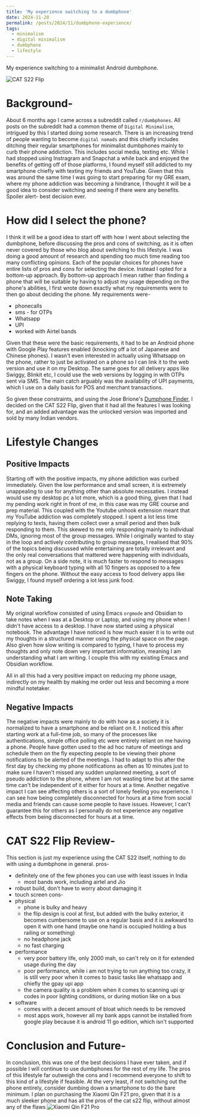 ```yaml
---
title: 'My experience switching to a dumbphone'
date: 2024-11-28
permalink: /posts/2024/11/dumbphone-experience/
tags:
  - minimalism
  - digital minimalism
  - dumbphone
  - lifestyle
---
```

My experience switching to a minimalist Android dumbphone.

![CAT S22 Flip]()

Background-
======
About 6 months ago I came across a subreddit called `r/dumbphones`. All posts on the subreddit had a common theme of `Digital Minimalism`, intrigued by this I started doing some research. There is an increasing trend of people wanting to become `digital nomads` and this chiefly includes ditching their regular smartphones for minimalist dumbphones mainly to curb their phone addiction. This includes social media, texting etc. While I had stopped using Instragram and Snapchat a while back and enjoyed the benefits of getting off of those platforms, I found myself still addicted to my smartphone chiefly with texting my friends and YouTube. Given that this was around the same time I was going to start preparing for my GRE exam, where my phone addiction was becoming a hindrance, I thought it will be a good idea to consider switching and seeing if there were any benefits. Spoiler alert- best decision ever.

How did I select the phone?
======
I think it will be a good idea to start off with how I went about selecting the dumbphone, before discussing the pros and cons of switching, as it is often never covered by those who blog about switching to this lifestyle. I was doing a good amount of research and spending too much time reading too many conflicting opinions. Each of the popular choices for phones have entire lists of pros and cons for selecting the device. Instead I opted for a bottom-up approach. By bottom-up approach I mean rather than finding a phone that will be suitable by having to adjust my usage depending on the phone's abilities, I first wrote down exactly what my requirements were to then go about deciding the phone. 
My requirements were-
- phonecalls
- sms - for OTPs
- Whatsapp
- UPI
- worked with Airtel bands

Given that these were the basic requirements, it had to be an Android phone with Google Play features enabled (knocking off a lot of Japanese and Chinese phones). I wasn't even interested in actually using Whatsapp on the phone, rather to just be activated on a phone so I can link it to the web version and use it on my Desktop. The same goes for all delivery apps like Swiggy, Blinkit etc, I could use the web versions by logging in with OTPs sent via SMS. The main catch arguably was the availability of UPI payments, which I use on a daily basis for POS and merchant transactions.

So given these constraints, and using the Jose Brione's [Dumphone Finder](https://dumbphones.pory.app/), I decided on the CAT S22 Flip, given that it had all the features I was looking for, and an added advantage was the unlocked version was imported and sold by many Indian vendors.


Lifestyle Changes
======
Positive Impacts
-----
Starting off with the positive impacts, my phone addiction was curbed immediately. Given the low performance and small screen, it is extremely unappealing to use for anything other than absolute necessaties. I instead would use my desktop pc a lot more, which is a good thing, given that I had my pending work right in front of me, in this case was my GRE course and prep material. This coupled with the Youtube unhook extension meant that my YouTube addiction was completely stopped. I spent a lot less time replying to texts, having them collect over a small period and then bulk responding to them. This skewed to me only responding mainly to individual DMs, ignoring most of the group messages. While I originally wanted to stay in the loop and actively contributing to group messages, I realised that 90% of the topics being discussed while entertaining are totally irrelevant and the only real conversations that mattered were happening with individuals, not as a group. On a side note, it is much faster to respond to messages with a physical keyboard typing with all 10 fingers as opposed to a few fingers on the phone. Without the easy access to food delivery apps like Swiggy, I found myself ordering a lot less junk food.

## Note Taking
My original workflow consisted of using Emacs `orgmode` and Obsidian to take notes when I was at a Desktop or Laptop, and using my phone when I didn't have access to a desktop. I have now started using a physical notebook. The advantage I have noticed is how much easier it is to write out my thoughts in a structured manner using the physical space on the page. Also given how slow writing is compared to typing, I have to process my thoughts and only note down very important information, meaning I am understanding what I am writing. I couple this with my existing Emacs and Obsidian workflow. 

All in all this had a very positive impact on reducing my phone usage, indirectly on my health by making me order out less and becoming a more mindful notetaker. 

Negative Impacts
----
The negative impacts were mainly to do with how as a society it is normalized to have a smartphone and be reliant on it. I noticed this after starting work at a full-time job, so many of the processes like authentications, simple office polling etc were entirely reliant on me having a phone.
People have gotten used to the ad hoc nature of meetings and schedule them on the fly expecting people to be viewing their phone notifications to be alerted of the meetings. I had to adapt to this after the first day by checking my phone notifications as often as 10 minutes just to make sure I haven't missed any sudden unplanned meeting, a sort of pseudo addiction to the phone, where I am not wasting time but at the same time can't be independent of it either for hours at a time. Another negative impact I can see affecting others is a sort of lonely feeling you experience. I can see how being completely disconnected for hours at a time from social media and friends can cause some people to have issues. However, I can't guarantee this for others as I personally do not experience any negative effects from being disconnected for hours at a time.   

CAT S22 Flip Review-
======
This section is just my experience using the CAT S22 itself, nothing to do with using a dumbphone in general. 
pros-
- definitely one of the few phones you can use with least issues in India
	- most bands work, including airtel and Jio
- robust build, don't have to worry about damaging it
- touch screen
cons-
- physical
	- phone is bulky and heavy
	- the flip design is cool at first, but added with the bulky exterior, it becomes cumbersome to use on a regular basis and it is awkward to open it with one hand (maybe one hand is occupied holding a bus railing or something)
	- no headphone jack
	- no fast charging
- performance
	- very poor battery life, only 2000 mah, so can't rely on it for extended usage during the day
	- poor performance, while i am not trying to run anything too crazy, it is still very poor when it comes to basic tasks like whatsapp and chiefly the gpay upi app
	- the camera quality is a problem when it comes to scanning upi qr codes in poor lighting conditions, or during motion like on a bus
- software 
	- comes with a decent amount of bloat which needs to be removed
	- most apps work, however all my bank apps cannot be installed from google play because it is android 11 go edition, which isn't supported

Conclusion and Future-
======
In conclusion, this was one of the best decisions I have ever taken, and if possible I will continue to use dumbphones for the rest of my life. The pros of this lifestyle far outweigh the cons and I recommend everyone to shift to this kind of a lifestyle if feasible. At the very least, if not switching out the phone entirely, consider dumbing down a smartphone to do the bare minimum. I plan on purchasing the Xiaomi Qin F21 pro, given that it is a much sleeker phone and has all the pros of the cat s22 flip, without almost any of the flaws
![Xiaomi Qin F21 Pro]()

